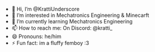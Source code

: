 - 👋 Hi, I’m @KrattiUnderscore
- 👀 I’m interested in Mechatronics Engineering & Minecarft
- 🌱 I’m currently learning Mechatronics Engineering
- 📫 How to reach me: On Discord: @kratti_
- 😄 Pronouns: he/him
- ⚡ Fun fact: im a fluffy femboy :3

<!---
KrattiUnderscore/KrattiUnderscore is a ✨ special ✨ repository because its `README.md` (this file) appears on your GitHub profile.
You can click the Preview link to take a look at your changes.
--->
